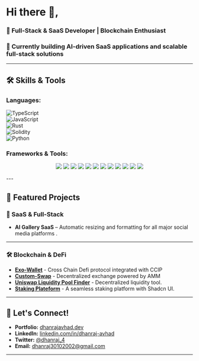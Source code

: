 
# Hi there 👋,  

### 🚀 Full-Stack & SaaS Developer | Blockchain Enthusiast  

### 🔭 Currently building **AI-driven SaaS applications** and **scalable full-stack solutions**  
---

## 🛠 Skills & Tools  

### **Languages:**  
![TypeScript](https://img.shields.io/badge/-TypeScript-007ACC?logo=typescript&logoColor=white)  
![JavaScript](https://img.shields.io/badge/-JavaScript-F7DF1E?logo=javascript&logoColor=black)  
![Rust](https://img.shields.io/badge/-Rust-000?logo=rust&logoColor=white)  
![Solidity](https://img.shields.io/badge/-Solidity-363636?logo=solidity&logoColor=white)  
![Python](https://img.shields.io/badge/-Python-3776AB?logo=python&logoColor=white)  

### **Frameworks & Tools:**  
<p align="center">
  <img src="https://img.shields.io/badge/-Next.js-000?logo=next.js&logoColor=white" />
  <img src="https://img.shields.io/badge/-React-61DAFB?logo=react&logoColor=black" />
  <img src="https://img.shields.io/badge/-Node.js-339933?logo=node.js&logoColor=white" />
  <img src="https://img.shields.io/badge/-Prisma-2D3748?logo=prisma&logoColor=white" />
  <img src="https://img.shields.io/badge/-TailwindCSS-38B2AC?logo=tailwind-css&logoColor=white" />
  <img src="https://img.shields.io/badge/-Shadcn%20UI-000?logo=shadcn&logoColor=white" />
  <img src="https://img.shields.io/badge/-Stripe-6266E4?logo=stripe&logoColor=white" />
  <img src="https://img.shields.io/badge/-PostgreSQL-336791?logo=postgresql&logoColor=white" />
  <img src="https://img.shields.io/badge/-MongoDB-47A248?logo=mongodb&logoColor=white" />
  <img src="https://img.shields.io/badge/-Docker-2496ED?logo=docker&logoColor=white" />
  <img src="https://img.shields.io/badge/-NeonDB-FF6F61?logo=neondb&logoColor=white" />
  <img src="https://img.shields.io/badge/-Supabase-3ECF8E?logo=supabase&logoColor=white" />
</p>
---

## 🌟 Featured Projects

### **🚀 SaaS & Full-Stack**  
- **AI Gallery SaaS** – Automatic resizing and formatting for all major social media platforms .

---
### **🛠 Blockchain & DeFi** 
- [**Exo-Wallet**](https://github.com/Dhanraj30/Cross-wallet.git) - Cross Chain Defi protocol integrated with CCIP
- [**Custom-Swap**](https://github.com/Dhanraj30/Custom_Swap_v2.git) - Decentralized exchange powered by AMM
- [**Uniswap Liquidity Pool Finder**](https://github.com/Dhanraj30/liquidity-pool-finder.git) - Decentralized liquidity tool.  
- [**Staking Plateform**](https://github.com/Dhanraj30/staking-platform.git) - A seamless staking platform with Shadcn UI.  
---

## 💬 Let's Connect!  
- **Portfolio:** [dhanrajavhad.dev](https://dhanraj-portfolio-in.vercel.app/)  
- **LinkedIn:** [linkedin.com/in/dhanraj-avhad](https://www.linkedin.com/in/dhanraj-avhad-368795229/)  
- **Twitter:** [@dhanraj_4](https://x.com/dhanraj_4_)
- **Email:** dhanraj30102002@gmail.com
---

<!--
**Dhanraj30/Dhanraj30** is a ✨ _special_ ✨ repository because its `README.md` (this file) appears on your GitHub profile.

Here are some ideas to get you started:

- 🔭 I’m currently working on ...
- 🌱 I’m currently learning ...
- 👯 I’m looking to collaborate on ...
- 🤔 I’m looking for help with ...
- 💬 Ask me about ...
- 📫 How to reach me: ...
- 😄 Pronouns: ...
- ⚡ Fun fact: ...
-->
